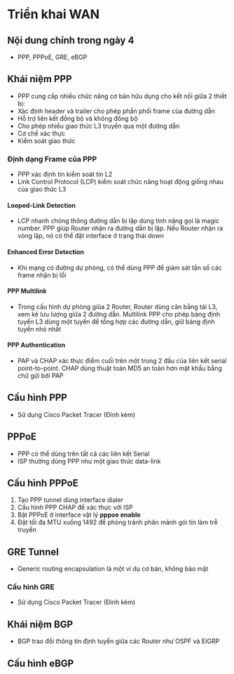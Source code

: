 # Triển khai WAN

## Nội dung chính trong ngày 4

- PPP, PPPoE, GRE, eBGP

## Khái niệm PPP 

- PPP cung cấp nhiều chức năng cơ bản hữu dụng cho kết nối giữa 2 thiết bị:
 - Xác định header và trailer cho phép phần phối frame của đường dẫn
 - Hỗ trợ liên kết đồng bộ và không đồng bộ
 - Cho phép nhiều giao thức L3 truyền qua một đường dẫn
 - Cơ chế xác thực
 - Kiểm soát giao thức
 
### Định dạng Frame của PPP

- PPP xác định tin kiểm soát tin L2
- Link Control Protocol (LCP) kiểm soát chức năng hoạt động giống nhau của giao thức L3

#### Looped-Link Detection

- LCP nhanh chóng thông đường dẫn bị lặp dùng tính năng gọi là magic number. PPP giúp Router nhận ra đường dẫn bị lặp. Nếu Router nhận ra vòng lặp, nó có thể đặt interface ở trạng thái down

#### Enhanced Error Detection
- Khi mạng có đường dự phòng, có thể dùng PPP để giám sát tần số các frame nhận bị lỗi

#### PPP Multilink

- Trong cấu hình dự phòng giũa 2 Router, Router dùng cân bằng tải L3, xem kẽ lưu lượng giữa 2 đường dẫn. Multilink PPP cho phép bảng định tuyến L3 dùng một tuyến để tổng hợp các đường dẫn, giữ bảng định tuyến nhỏ nhất

#### PPP Authentication

- PAP và CHAP xác thực điểm cuối trên một trong 2 đầu của liên kết serial point-to-point. CHAP dùng thuật toán MD5 an toàn hơn mật khẩu bằng chữ gửi bởi PAP

## Cấu hình PPP

- Sử dụng Cisco Packet Tracer (Đính kèm)

## PPPoE
- PPP có thể dùng trên tất cả các liên kết Serial
- ISP thường dùng PPP như một giao thức data-link 
## Cấu hình PPPoE
1. Tạo PPP tunnel dùng interface dialer
2. Cấu hình PPP CHAP để xác thực với ISP
3. Bật PPPoE ở interface vật lý **pppoe enable**
4. Đặt tối đa MTU xuống 1492 để phòng tránh phân mảnh gói tin làm trễ truyền

## GRE Tunnel
- Generic routing encapsulation là một ví dụ cơ bản, không bảo mật

### Cấu hình GRE
- Sử dụng Cisco Packet Tracer (Đính kèm)

## Khái niệm BGP
- BGP trao đổi thông tin định tuyến giữa các Router như OSPF và EIGRP

## Cấu hình eBGP